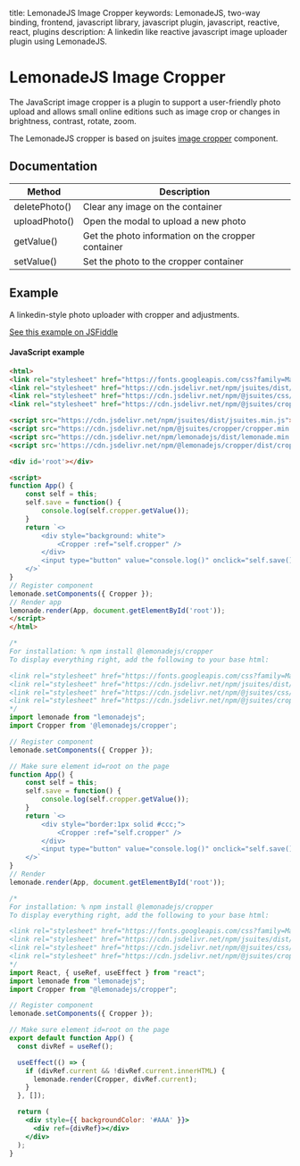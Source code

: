 title: LemonadeJS Image Cropper
keywords: LemonadeJS, two-way binding, frontend, javascript library, javascript plugin, javascript, reactive, react, plugins
description: A linkedin like reactive javascript image uploader plugin using LemonadeJS.

LemonadeJS Image Cropper
=============

The JavaScript image cropper is a plugin to support a user-friendly photo upload and allows small online editions such as image crop or changes in brightness, contrast, rotate, zoom.  
  
The LemonadeJS cropper is based on jsuites [image cropper](https://jsuites.net/docs/image-cropper) component.  
  

Documentation
-------------

| Method | Description |
| --- | --- |
| deletePhoto() | Clear any image on the container |
| uploadPhoto() | Open the modal to upload a new photo |
| getValue() | Get the photo information on the cropper container |
| setValue() | Set the photo to the cropper container |

Example
-------

A linkedin-style photo uploader with cropper and adjustments.  

[See this example on JSFiddle](https://codesandbox.io/s/javascript-image-cropper-v1dslm)  

#### JavaScript example

```html
<html>
<link rel="stylesheet" href="https://fonts.googleapis.com/css?family=Material+Icons" />
<link rel="stylesheet" href="https://cdn.jsdelivr.net/npm/jsuites/dist/jsuites.min.css" type="text/css" />
<link rel="stylesheet" href="https://cdn.jsdelivr.net/npm/@jsuites/css/dist/style.min.css" type="text/css" />
<link rel="stylesheet" href="https://cdn.jsdelivr.net/npm/@jsuites/cropper/cropper.min.css" type="text/css" />

<script src="https://cdn.jsdelivr.net/npm/jsuites/dist/jsuites.min.js"></script>
<script src="https://cdn.jsdelivr.net/npm/@jsuites/cropper/cropper.min.js"></script>
<script src="https://cdn.jsdelivr.net/npm/lemonadejs/dist/lemonade.min.js"></script>
<script src='https://cdn.jsdelivr.net/npm/@lemonadejs/cropper/dist/cropper.min.js'></script>

<div id='root'></div>

<script>
function App() {
    const self = this;
    self.save = function() {
        console.log(self.cropper.getValue());
    }
    return `<>
        <div style="background: white">
            <Cropper :ref="self.cropper" />
        </div>
        <input type="button" value="console.log()" onclick="self.save()" />
    </>`
}
// Register component
lemonade.setComponents({ Cropper });
// Render app
lemonade.render(App, document.getElementById('root'));
</script>
</html>
```
```javascript
/*
For installation: % npm install @lemonadejs/cropper
To display everything right, add the following to your base html:

<link rel="stylesheet" href="https://fonts.googleapis.com/css?family=Material+Icons" />
<link rel="stylesheet" href="https://cdn.jsdelivr.net/npm/jsuites/dist/jsuites.min.css" type="text/css" />
<link rel="stylesheet" href="https://cdn.jsdelivr.net/npm/@jsuites/css/dist/style.min.css" type="text/css" />
<link rel="stylesheet" href="https://cdn.jsdelivr.net/npm/@jsuites/cropper/cropper.min.css" type="text/css" />
*/
import lemonade from "lemonadejs";
import Cropper from '@lemonadejs/cropper';

// Register component
lemonade.setComponents({ Cropper });

// Make sure element id=root on the page
function App() {
    const self = this;
    self.save = function() {
        console.log(self.cropper.getValue());
    }
    return `<>
        <div style="border:1px solid #ccc;">
            <Cropper :ref="self.cropper" />
        </div>
        <input type="button" value="console.log()" onclick="self.save()" />
    </>`
}
// Render
lemonade.render(App, document.getElementById('root'));
```
```jsx
/*
For installation: % npm install @lemonadejs/cropper
To display everything right, add the following to your base html:

<link rel="stylesheet" href="https://fonts.googleapis.com/css?family=Material+Icons" />
<link rel="stylesheet" href="https://cdn.jsdelivr.net/npm/jsuites/dist/jsuites.min.css" type="text/css" />
<link rel="stylesheet" href="https://cdn.jsdelivr.net/npm/@jsuites/css/dist/style.min.css" type="text/css" />
<link rel="stylesheet" href="https://cdn.jsdelivr.net/npm/@jsuites/cropper/cropper.min.css" type="text/css" />
*/
import React, { useRef, useEffect } from "react";
import lemonade from "lemonadejs";
import Cropper from "@lemonadejs/cropper";

// Register component
lemonade.setComponents({ Cropper });

// Make sure element id=root on the page
export default function App() {
  const divRef = useRef();

  useEffect(() => {
    if (divRef.current && !divRef.current.innerHTML) {
      lemonade.render(Cropper, divRef.current);
    }
  }, []);

  return (
    <div style={{ backgroundColor: '#AAA' }}>
      <div ref={divRef}></div>
    </div>
  );
}
```